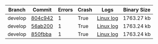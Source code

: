 | Branch | Commit | Errors | Crash | Logs | Binary Size |
| ------ | ------ | ------ | ----- | ---- | ----------- |
| develop | [804c942](https://github.com/StereoKit/StereoKit/commit/804c9429e5e31281096da622820f4a3fec09a335) | 1 | True | [Linux log](logs/804c9429e5e31281096da622820f4a3fec09a335.linux.txt) | 1763.27 kb |
| develop | [56ab200](https://github.com/StereoKit/StereoKit/commit/56ab200c120eeccede4020662212172fa8980dd5) | 1 | True | [Linux log](logs/56ab200c120eeccede4020662212172fa8980dd5.linux.txt) | 1763.24 kb |
| develop | [850fbba](https://github.com/StereoKit/StereoKit/commit/850fbbabbc4f1dd2c406098ef4de29048499261f) | 1 | True | [Linux log](logs/850fbbabbc4f1dd2c406098ef4de29048499261f.linux.txt) | 1763.24 kb |
